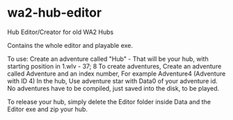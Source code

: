 # wa2-hub-editor
Hub Editor/Creator for old WA2 Hubs

Contains the whole editor and playable exe.

To use: Create an adventure called "Hub" - That will be your hub, with starting position in 1.wlv - 37; 8
To create adventures, Create an adventure called Adventure and an index number, For example Adventure4 (Adventure with ID 4)
In the hub, Use adventure star with Data0 of your adventure id. No adventures have to be compiled, just saved into the disk, to be played.

To release your hub, simply delete the Editor folder inside Data and the Editor exe and zip your hub.
